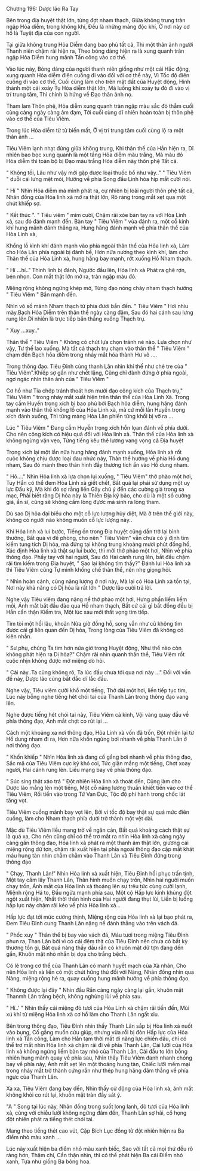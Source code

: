 




Chương 196: Dược lão Ra Tay


Bên trong địa huyệt thật lớn, từng đợt nham thạch, Giữa không trung tràn ngập Hỏa diễm, trong không khí, Đều là những mảng độc khí, Ở nơi này cơ hồ là Tuyệt địa của con người.

Tại giữa không trung Hỏa Diễm đang bao phủ tất cả, Thì một thân ảnh người Thanh niên chậm rãi hiện ra, Theo bóng dáng hiện ra là xung quanh tràn ngập Hỏa Diễm hung mãnh Tấn công vào cơ thể.

Vào lúc này, Bóng dáng của người thanh niên giống như một cái Hắc động, xung quanh Hỏa diễm điên cuồng đi vào đối với cơ thể này, Vì Tốc độ điên cuồng đi vào cơ thể, Cuối cùng làm cho trên mặt đất của Huyệt động, Hình thành một cái xoáy Tụ Hỏa diễm thật lớn, Mà luồng khí xoáy tụ đó đi vào vị trí trung tâm, Thì chính là hứng về Đạo thân ảnh nọ.

Tham lam Thôn phệ, Hỏa diễm xung quanh tràn ngập màu sắc đỏ thẫm cuối cùng càng ngày càng ảm đạm, Tới cuối cùng dĩ nhiên hoàn toàn bị thôn phệ vào cơ thể của Tiêu Viêm.

Trong lúc Hỏa diễm từ từ biến mất, Ở vị trí trung tâm cuối cùng lộ ra một thân ảnh …

Tiêu Viêm lạnh nhạt đứng giữa không trung, Khi thân thể của Hắn hiện ra, Dĩ nhiên bao bọc xung quanh là một tầng Hỏa diễm màu trắng, Mà màu đỏ Hỏa diễm thì toàn bộ bị Đạo màu trắng Hỏa diễm này thôn phệ Tất cả.

" Không tồi, Lâu như vậy mới gặp được loại thuốc bổ như vậy.." " Tiêu Viêm " duỗi cái lưng mệt mỏi, Hướng về phía Song đầu Linh hỏa híp mắt cười nói.

" Hí " Nhìn Hỏa diễm mà mình phát ra, cự nhiên bị loài người thôn phệ tất cả, Nhãn đồng của Hỏa linh xà mở ra thật lớn, Rõ ràng trong mắt xẹt qua một chút khiếp sợ.

" Kết thúc ". " Tiêu viêm " mỉm cười, Chậm rãi xòe bàn tay ra với Hỏa Linh xà, sau đó đánh mạnh đến. Bàn tay " Tiêu Viêm " vùa đánh ra, một cỗ kinh khí hung mãnh đánh thẳng ra, Hung hăng đánh mạnh về phía thân thể của Hỏa Linh xà,

Khổng lồ kình khí đánh mạnh vào phía ngoài thân thể của Hỏa linh xà, Làm cho Hỏa Lân phía ngoài bị đánh bể, Hơn nữa nương theo kình khí, làm cho Thân thể của Hỏa Linh xà, hung hắng bay mạnh, rớt xuống Hồ Nham thạch.

" Hí …hí.." Thình lình bị đánh, Ngước đầu lên, Hỏa linh xà Phát ra ghê rợn, bén nhọn. Con mắt thật lớn mở ra, tràn ngập màu đỏ.

Miệng rộng không ngừng khép mở, Từng đạo nóng chảy nham thạch hướng " Tiêu Viêm " Bắn mạnh đến.

Nhìn vô số mảnh Nham thạch từ phía đươi bắn đến. " Tiêu Viêm " Hơi nhíu mày.Bạch Hỏa Diễm trên thân thể ngày càng đậm, Sau đó hai cánh sau lưng rung lên.Dĩ nhiên là trực tiếp bắn thẳng xuống Thạch trụ.

" Xuy …xuy.."

Thân thể " Tiêu Viêm " Không có chút lựa chọn tránh né nào. Lựa chọn như vậy, Tư thế lao xuống. Mà tất cả thạch trụ chạm vào thân thể " Tiêu Viêm " chạm đến Bạch hỏa diễm trong nháy mắt hóa thành Hư vô ….

Trong thông đạo. Tiêu Đỉnh cùng thanh Lân nhìn khí thế như chẻ tre của " Tiêu Viêm".Khiếp sợ gần như chết lặng, Cũng chỉ đành đứng ở phía ngoài, ngơ ngác nhìn thân ảnh của " Tiêu Viêm "

Cơ hồ như Tia chớp tránh thoát hơn mười đạo công kích của Thạch trụ," Tiêu Viêm " trong nháy mắt xuất hiện trên thân thể của Hỏa Linh Xà. Trong tay cầm Huyền trọng xích bị bao phủ bởi Bạch hỏa diễm, hung hăng đánh mạnh vào thân thể khổng lồ của Hỏa Linh xà, mà cứ mỗi lần Huyền trọng xích đánh xuống, Thì từng mảng Hỏa Lân phiến từng khối bị vỡ ra …

Lúc " Tiêu Viêm " Đang cầm Huyền trọng xích hỗn lọan đánh về phía dưới. Cho nên công kích có hiệu quả đối với Hỏa linh xà. Thân thể của Hỏa linh xà không ngừng vặn vẹo, Từng tiếng kêu thê lương vang vọng cả Địa huyệt

Trọng xích lại một lần nữa hung hăng đánh mạnh xuống, Hỏa linh xà rốt cuộc không chịu được loại đau nhức này, Thân thể hướng về phía Hồ dung nham, Sau đó manh theo thân hình đầy thương tích ẩn vào Hồ dung nham.

" Hô…." Nhìn Hỏa linh xà lựa chọn lui xuống, " Tiêu Viêm" thở phào một hơi, Tuy Hắn có thể đem Hỏa Linh xà giết chết, Bất quá lại phải sử dụng một uy lực Đấu kỹ, Mà khi đó sợ rằng liền Gây chú ý đến các cường giả trong sa mạc, Phải biết rằng Dị hỏa này là Thiên Địa kỳ bảo, cho dù là một số cường giả, ẩn sĩ, cũng sẽ không cầm lòng đựơc mà sinh ra lòng tham.

Dù sao Dị hỏa đại biểu cho một cỗ lực lượng hủy diệt, Mà ở trên thế giới này, không có người nào không muốn cỗ lực lượng này..

Khi Hỏa linh xà lui bước, Tiếng ồn trong Địa huyệt cũng dần trở lại bình thường, Bất quá vì đề phòng, cho nên " Tiêu Viêm" vẫn chưa có ý định tìm kiếm tung tích Dị hỏa, mà đứng tại không trung khoảng mười phút đồng hồ, Xác định Hỏa linh xà thật sự lui bước, thì mới thở phào một hơi, Nhìn về phía thông đạo. Phẩy tay với hai người, Sau đó Hai cánh rung lên, bắt đầu chậm rãi tìm kiếm trong Địa huyệt, " Sao lại không tìm thấy?" Đánh lui Hỏa linh xà thì Tiêu Viêm cũng Tự mình khống chế thân thể, nên nhẹ giọng hỏi.

" Nhìn hoàn cảnh, cùng năng lương ở nơi này, Mà lại có Hỏa Linh xà tồn tại, Nơi này khả năng có Dị hỏa là rất lớn " Dược lão cười trả lời.

Nghe vậy Tiêu viêm đang nặng nề thở phào một hơi, Hưng phấn liếm liếm môi, Ánh mắt bắt đầu đảo qua Hồ nham thạch, Bất cứ cái gì bất đồng đều bị Hắn cẩn thận Kiểm tra, Một lúc sau mới thất vọng tìm tiếp.

Tìm tòi một hồi lâu, khoản Nửa giờ đồng hồ, song vẫn như cũ không tìm được cái gì liên quan đến Dị hỏa, Trong lòng của Tiêu Viêm đã không có kiên nhẫn.

" Sư phụ, chúng Ta tìm hơn nửa giờ trong Huyệt động, Như thế nào còn không phát hiện ra Dị hỏa?" Chậm rãi nhìn quanh thân thể, Tiêu Viêm rốt cuộc nhịn không được mở miệng dò hỏi.

" Cái này..Ta cũng không rõ, Ta lúc đầu chưa tới qua nơi này …" Đối với vấn đề này, Dược lão cũng bất đắc dĩ lắc đầu.

Nghe vậy, Tiêu viêm cười khổ một tiếng, Thở dài một hơi, liền tiếp tục tìm, Lúc này bỗng nghe tiếng hét chói tai của Thanh Lân trong thông đạo vang lên.

Nghe được tiếng hét chói tai này, Tiêu Viêm cả kinh, Vội vàng quay đầu về phía thông đạo, Ánh mắt chợt co rút lại …

Cách một khoảng xa nơi thông đạo, Hỏa Linh xà vốn đã trốn, Đột nhiên lại từ Hồ dung nham đi ra, Hơn nữa khồn ngừng bơi nhanh về phía Thanh Lân ở nơi thông đạo.

" Khốn khiếp " Nhìn Hỏa linh xà đang cố gắng bơi nhanh về phía thông đạo, Sắc mặ của Tiêu Viêm cực kỳ khó coi, Tức giận mắng một tiếng, Chợt xoay người, Hai cánh rung lên. Liều mạng bay về phía thông đạo.

" Súc sing thật xảo trá " Đột nhiên Hỏa linh xà thoát đến, Cũng làm cho Dược lão mắng lên một tiếng, Một cỗ năng lương thuần khiết tiến vào cơ thể Tiêu Viêm, Rồi tiến vào trong Tử Van Dực, Tộc độ phi hành trong chốc lát tăng vọt.

Tiêu Viêm cuồng mãnh bay vọt lên, Bởi vì tốc độ bay thật sự quá mức điên cuồng, làm cho Nham thạch phía dưới trở thành một vệt dài.

Mặc dù Tiêu Viêm liều mang trở về ngăn cản, Bất quá khoảng cách thật sự là quá xa, Cho nên cũng chỉ có thể trơ mắt ra nhìn Hỏa linh xà càng ngày càng gần thông đạo, Hỏa linh xà phát ra một thanh âm thật lớn, giương cái miệng rộng dữ tợn, chậm rãi xuất hiện tại phía ngoài thông đạo cặp mắt khát máu hung tàn nhìn chằm chằm vào Thanh Lân và Tiêu Đỉnh đứng trong thông đạo

" Chạy, Thanh Lân!" Nhìn Hỏa linh xà xuất hiện, Tiêu Đỉnh hồi phục trấn tịnh, Một tay cầm lấy Thanh Lân, Thân hình muốn chạy trốn, Nhìn hai người muốn chạy trốn, Ánh mắt của Hỏa linh xà thoáng lên sự trêu tức cùng cười lạnh, Miệnh rộng Há to, Đầu ngửa mạnh phía sau, Một cộ Hấp lực kinh khủng đột ngột xuất hiện, Nhất thời thân hình của Hai người đang thụt lùi, Liền bị luồng hấp lực này chậm rãi kéo về phía Hỏa linh xà...

Hấp lực đạt tới mức cường thịnh, Miệng rộng của Hỏa linh xà lại bạo phát ra, Đem Tiêu Đỉnh cung Thanh Lân nặng nề đánh thẳng vào trên vách đá.

" Phốc xuy " Thân thể bị bay vào vách đá, Máu tươi trong miệng Tiêu Đỉnh phun ra, Than Lân bởi vì có cái đệm thịt của Tiêu Đỉnh nên chưa có bất kỳ thương tổn gì, Bất quá nàng thấy đầu rắn có khuôn mặt dữ tợn đang đến gần, Khuôn mặt nhỏ nhắn bị dọa cho trắng bệch.

Có lẽ trong cơ thể của Thanh Lân có manh huyết mạch của Xà nhân, Cho nên Hỏa linh xà liền có một chút hứng thú đối với Nàng, Nhãn đồng nhìn qua Nàng, miệng rộng hé ra, quay cuồng hung mãnh hướng về phía thông đạo.

" Không được lại đây " Nhìn đầu Rắn càng ngày càng lại gần, khuôn mặt Thanmh Lân trắng bệch, không nghừng lùi về phía sau.

" Hí..' " Nhìn thấy cái miệng đỏ tươi của Hỏa Linh xà chậm rãi tiến đến, Mùi xú khí từ miệng Hỏa linh xà cơ hồ làm cho Thanh Lân ngất xỉu.

Bên trong thông đạo, Tiêu Đỉnh nhìn thấy Thanh Lân sắp bị Hỏa linh xà nuốt vào bụng, Cố gắng muốn cứu giúp, nhưng vừa rồi bị đòn Hấp lực của Hỏa linh xà Tấn công, Làm cho Hắn tạm thời mất đi năng lực chiến đấu, chỉ có thể trơ mắt nhìn Hỏa linh xà chậm rãi đi về phía Thanh Lân, Cái lưỡi của Hỏa linh xà không ngừng liếm bàn tay nhỏ của Thanh Lân, Cái đầu to lớn bỗng nhiên hung mãnh quay về phía sau, Nhìn thấy Tiêu Viêm đanh nhanh chóng bay về phía này, Ánh mắt xẹt lên một thoáng hung tàn, Chiếc lưỡi mềm mại trong nháy mắt trở thành cứng rắn như thép hung hăng đâm thẳng về phía ngực của Thanh Lân.

Xa xa, Tiêu Viêm đang bay đến, Nhìn thấy cử động của Hỏa linh xà, ánh mắt không khỏi co rút lại, khuôn mặt tràn đầy sát ý.

"A " Song tại lúc này, Nhãn đồng trong suốt long lanh, đỏ tươi của Hỏa linh xà, cùng với chiễu lưỡi không ngừng đâm đến, Thanh Lân sợ hãi, cổ họng đột nhiên phát ra tiếng thét chói tai.

Mang theo tiếng thét cao vút, Cặp Bích Lục đồng tử đột nhiên hiện ra Ba điểm nhỏ màu xanh …

Lúc này xuất hiện ba điểm nhỏ màu xanh biếc, Sao với tất cả mọi thứ đều rõ ràng hơn, Thậm chí, Cẩn thận nhìn, thì có thể phát hiện Ba cái Điểm nhỏ xanh, Tựa như giống Ba bông hoa.




